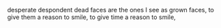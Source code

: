 desperate despondent dead faces are the ones I see as grown faces,
to give them a reason to smile,
to give time a reason to smile,